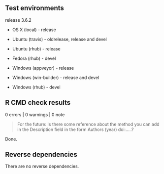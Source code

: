 ## Test environments

release 3.6.2

* OS X (local) - release

* Ubuntu (travis) - oldrelease, release and devel
* Ubuntu (rhub) - release
* Fedora (rhub) - devel

* Windows (appveyor) - release
* Windows (win-builder) - release and devel
* Windows (rhub) - devel 

## R CMD check results

0 errors | 0 warnings | 0 note

> For the future: Is there some reference about the method you can add in the Description field in the form Authors (year) doi:.....?

Done.

## Reverse dependencies

There are no reverse dependencies.
